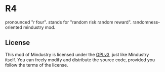 # R4

pronounced "r four". stands for "random risk random reward". randomness-oriented mindustry mod.

## License

This mod of Mindustry is licensed under the [GPLv3](LICENSE), just like Mindustry itself. You can freely modify and distribute the source code, provided you follow the terms of the license.
